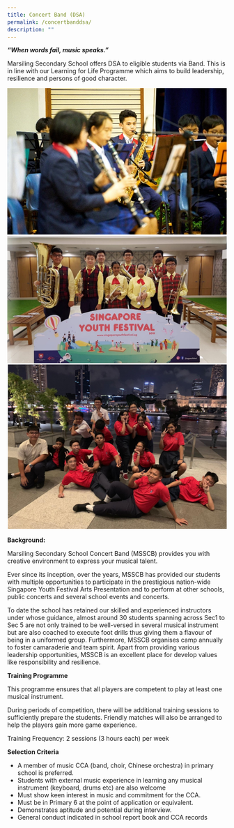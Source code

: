 ```yaml
---
title: Concert Band (DSA)
permalink: /concertbanddsa/
description: ""
---
```

**_“When words fail, music speaks.”_**

Marsiling Secondary School offers DSA to eligible students via Band. This is in line with our Learning for Life Programme which aims to build leadership, resilience and persons of good character.

![](/images/mssband1.jpg)
![](/images/mssband2.jpg)
![](/images/mssband3.jpg)

**Background:**

Marsiling Secondary School Concert Band (MSSCB) provides you with creative environment to express your musical talent.

Ever since its inception, over the years, MSSCB has provided our students with multiple opportunities to participate in the prestigious nation-wide Singapore Youth Festival Arts Presentation and to perform at other schools, public concerts and several school events and concerts.

To date the school has retained our skilled and experienced instructors under whose guidance, almost around 30 students spanning across Sec1 to Sec 5 are not only trained to be well-versed in several musical instrument but are also coached to execute foot drills thus giving them a flavour of being in a uniformed group. Furthermore, MSSCB organises camp annually to foster camaraderie and team spirit. Apart from providing various leadership opportunities, MSSCB is an excellent place for develop values like responsibility and resilience.

**Training Programme**

This programme ensures that all players are competent to play at least one musical instrument.

During periods of competition, there will be additional training sessions to sufficiently prepare the students. Friendly matches will also be arranged to help the players gain more game experience.

Training Frequency: 2 sessions (3 hours each) per week

**Selection Criteria**

*   A member of music CCA (band, choir, Chinese orchestra) in primary school is preferred.
*   Students with external music experience in learning any musical instrument (keyboard, drums etc) are also welcome
*   Must show keen interest in music and commitment for the CCA.
*   Must be in Primary 6 at the point of application or equivalent.
*   Demonstrates aptitude and potential during interview.
*   General conduct indicated in school report book and CCA records